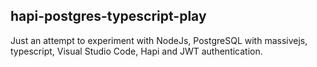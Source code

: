 **hapi-postgres-typescript-play**
-----------------------------

Just an attempt to experiment with NodeJs, PostgreSQL with massivejs, typescript, Visual Studio Code, Hapi and JWT authentication.
